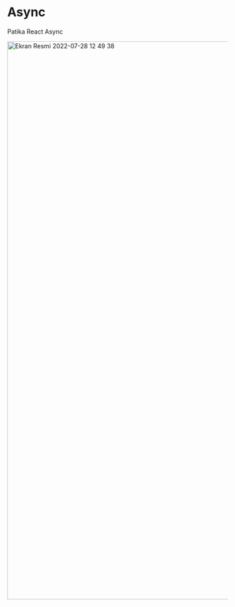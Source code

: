 # Async
Patika React Async


<img width="1277" alt="Ekran Resmi 2022-07-28 12 49 38" src="https://user-images.githubusercontent.com/15904493/181479895-9ad1c8e8-806d-4821-80c9-dad34e98751d.png">
